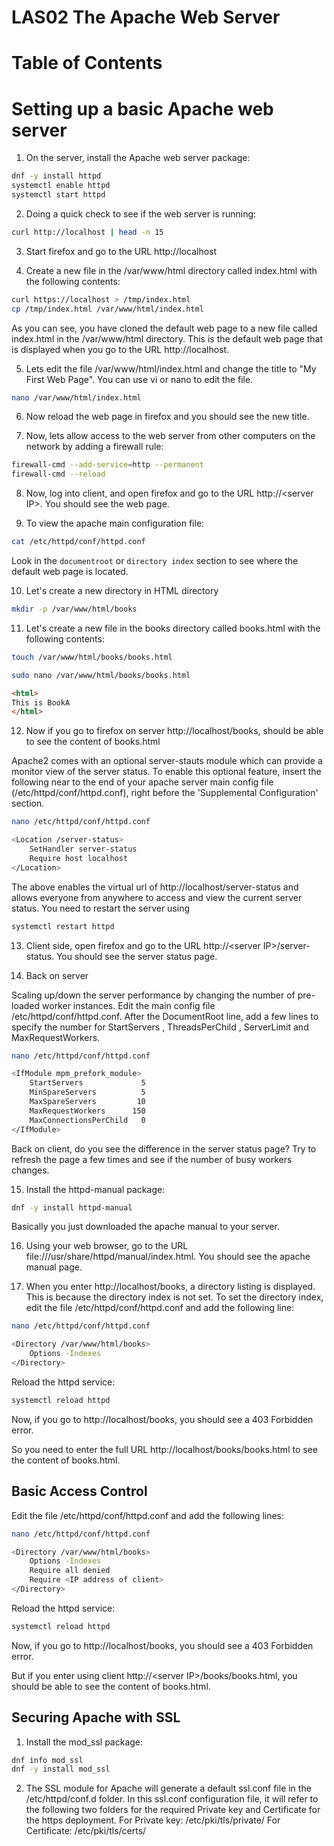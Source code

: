 # LAS02 The Apache Web Server

# Table of Contents

# Setting up a basic Apache web server
1. On the server, install the Apache web server package:
```bash
dnf -y install httpd
systemctl enable httpd
systemctl start httpd
```

2. Doing a quick check to see if the web server is running:
```bash
curl http://localhost | head -n 15
```

3. Start firefox and go to the URL http://localhost

4. Create a new file in the /var/www/html directory called index.html with the following contents:
```bash
curl https://localhost > /tmp/index.html
cp /tmp/index.html /var/www/html/index.html
```
As you can see, you have cloned the default web page to a new file called index.html in the /var/www/html directory. This is the default web page that is displayed when you go to the URL http://localhost.

5. Lets edit the file /var/www/html/index.html and change the title to "My First Web Page". You can use vi or nano to edit the file.
```bash
nano /var/www/html/index.html
```

6. Now reload the web page in firefox and you should see the new title.

7. Now, lets allow access to the web server from other computers on the network by adding a firewall rule:
```bash
firewall-cmd --add-service=http --permanent
firewall-cmd --reload
```

8. Now, log into client, and open firefox and go to the URL http://<<server IP>server IP>. You should see the web page.


9. To view the apache main configuration file:
```bash
cat /etc/httpd/conf/httpd.conf
```
Look in the `documentroot` or `directory index` section to see where the default web page is located.

10. Let's create a new directory in HTML directory
```bash
mkdir -p /var/www/html/books
```

11. Let's create a new file in the books directory called books.html with the following contents:

```bash
touch /var/www/html/books/books.html
```
```bash
sudo nano /var/www/html/books/books.html
```
```HTML
<html>
This is BookA
</html>
```

12. Now if you go to firefox on server
 http://localhost/books, should be able to see the content of books.html
    
Apache2 comes with an optional server-stauts module which can provide a monitor view of the server status. To enable this optional feature, insert the following near to the end of your apache server main config file (/etc/httpd/conf/httpd.conf), right before the 'Supplemental Configuration' section.


```bash
nano /etc/httpd/conf/httpd.conf
```
```bash
<Location /server-status>
    SetHandler server-status
    Require host localhost
</Location>
```


The above enables the virtual url of http://localhost/server-status and allows everyone from anywhere to access and view the current server status.
You need to restart the server using

```bash
systemctl restart httpd
```

13. Client side, open firefox and go to the URL http://<<server IP>server IP>/server-status. You should see the server status page.
    

14. Back on server 

Scaling up/down the server performance by changing the number of pre-loaded worker instances.
Edit the main config file /etc/httpd/conf/httpd.conf. After the DocumentRoot line, add a few lines to specify the number for StartServers , ThreadsPerChild , ServerLimit and MaxRequestWorkers.

```bash
nano /etc/httpd/conf/httpd.conf
```
```bash
<IfModule mpm_prefork_module>
    StartServers             5
    MinSpareServers          5
    MaxSpareServers         10
    MaxRequestWorkers      150
    MaxConnectionsPerChild   0
</IfModule>
```

Back on client, do you see the difference in the server status page? Try to refresh the page a few times and see if the number of busy workers changes.


15. Install the httpd-manual package:
```bash
dnf -y install httpd-manual
```
Basically you just downloaded the apache manual to your server.

16. Using your web browser, go to the URL file:///usr/share/httpd/manual/index.html. You should see the apache manual page.

17. When you enter http://localhost/books, a directory listing is displayed. This is because the directory index is not set. To set the directory index, edit the file /etc/httpd/conf/httpd.conf and add the following line:
```bash
nano /etc/httpd/conf/httpd.conf
```
```bash
<Directory /var/www/html/books>
    Options -Indexes
</Directory>
```
Reload the httpd service:
```bash
systemctl reload httpd
```
Now, if you go to http://localhost/books, you should see a 403 Forbidden error.

So you need to enter the full URL http://localhost/books/books.html to see the content of books.html.

## Basic Access Control
Edit the file /etc/httpd/conf/httpd.conf and add the following lines:
```bash
nano /etc/httpd/conf/httpd.conf
```
```bash
<Directory /var/www/html/books>
    Options -Indexes
    Require all denied
    Require <IP address of client>
</Directory>
```
Reload the httpd service:
```bash
systemctl reload httpd
```
Now, if you go to http://localhost/books, you should see a 403 Forbidden error.

But if you enter using client http://<<server IP>server IP>/books/books.html, you should be able to see the content of books.html.


## Securing Apache with SSL
1. Install the mod_ssl package:
```bash
dnf info mod_ssl
dnf -y install mod_ssl
```

2. The SSL module for Apache will generate a default ssl.conf file in the /etc/httpd/conf.d folder. In this ssl.conf configuration file, it will refer to the following two folders for the required Private key and Certificate for the https deployment.
For Private key: /etc/pki/tls/private/
For Certificate: /etc/pki/tls/certs/


